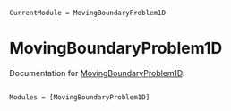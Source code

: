 ```@meta
CurrentModule = MovingBoundaryProblem1D
```

# MovingBoundaryProblem1D

Documentation for [MovingBoundaryProblem1D](https://github.com/DanielVandH/MovingBoundaryProblem1D.jl).

```@index
```

```@autodocs
Modules = [MovingBoundaryProblem1D]
```
